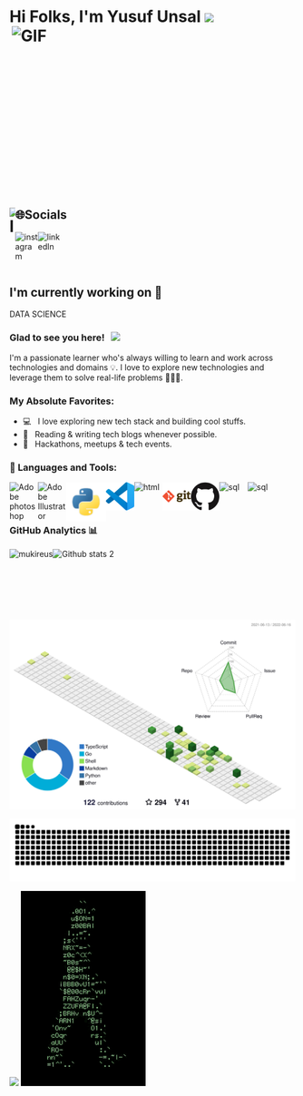 <h1 >Hi Folks, I'm Yusuf Unsal  <img src = "https://raw.githubusercontent.com/MartinHeinz/MartinHeinz/master/wave.gif" width = 50px> 
<img align="right" alt="GIF" src="https://github.com/abhisheknaiidu/abhisheknaiidu/blob/master/code.gif?raw=true" width="500" height="320" />
 
[<img align="left" alt="l" width="10px" src="https://upload.wikimedia.org/wikipedia/commons/d/d2/Transformers_The_Ride_3D.jpg" />][l]

 
 ## 🌐Socials
[<img align="left" alt="instagram" width="40px" src="https://upload.wikimedia.org/wikipedia/commons/9/95/Instagram_logo_2022.svg" />][instagram]
[<img align="left" alt="linkedln" width="40px" src="https://upload.wikimedia.org/wikipedia/commons/c/ca/LinkedIn_logo_initials.png" />][in]
 
<br />

[instagram]: https://www.instagram.com/
[in]: https://www.linkedin.com
[l]: https://upload.wikimedia.org/wikipedia/commons/8/8d/Transformers_rap_08.ogg
<br />
<br /> 

 ## I'm currently working on 🔭
 DATA SCIENCE 

### Glad to see you here! &nbsp; ![](https://visitor-badge.glitch.me/badge?page_id=iampavangandhi.iampavangandhi&style=flat-square&color=0088cc)

 I'm a passionate learner who's always willing to learn and work across technologies and domains 💡. I love to explore new technologies and leverage them to solve real-life problems 👨🏻‍💻.

### My Absolute Favorites:
- 💻 &nbsp; I love exploring new tech stack and building cool stuffs.
- 📰 &nbsp; Reading & writing tech blogs whenever possible.
- 🍕 &nbsp; Hackathons, meetups & tech events.
 
 ### 🔧 Languages and Tools:
[<img align="left" alt="Adobe photoshop" width="50px" src="https://upload.wikimedia.org/wikipedia/commons/a/af/Adobe_Photoshop_CC_icon.svg" />][ap]
[<img align="left" alt="Adobe Illustrator" width="50px" src="https://upload.wikimedia.org/wikipedia/commons/f/fb/Adobe_Illustrator_CC_icon.svg" />][ai]
[<img align="left" alt="Python" width="70px" src="https://raw.githubusercontent.com/github/explore/cebd63002168a05a6a642f309227eefeccd92950/topics/python/python.png" />][python]
[<img align="left" alt="Visual Studio Code" width="50px" src="https://raw.githubusercontent.com/github/explore/80688e429a7d4ef2fca1e82350fe8e3517d3494d/topics/visual-studio-code/visual-studio-code.png" />][vsCode]
[<img align="left" alt="html" width="50px" src="https://upload.wikimedia.org/wikipedia/commons/6/61/HTML5_logo_and_wordmark.svg" />][html]
[<img align="left" alt="Git" width="50px" src="https://raw.githubusercontent.com/github/explore/80688e429a7d4ef2fca1e82350fe8e3517d3494d/topics/git/git.png" />][git]
[<img align="left" alt="GitHub" width="50px" src="https://raw.githubusercontent.com/github/explore/78df643247d429f6cc873026c0622819ad797942/topics/github/github.png" />][github]
[<img align="left" alt="sql" width="50px" src="https://upload.wikimedia.org/wikipedia/commons/6/6f/Sql_database_shortcut_icon.png" />][sql]
 [<img align="left" alt="sql" width="50px" src="https://upload.wikimedia.org/wikipedia/commons/1/18/Frucht-_und_Gem%C3%BCsegrtr%C3%A4nke_Einkaufsmengen_nach_Sorte.jpg" />][istatistic]


<br />

[vsCode]: https://code.visualstudio.com/
[git]: https://git-scm.com/
[github]: https://github.com/ysfnsal
[python]: https://www.python.org/
[ai]: https://www.adobe.com/tr/products/illustrator.html
[ap]: https://www.adobe.com/tr/products/photoshop.html
[sql]: https://www.w3schools.com/sql/
[html]:https://tr.wikipedia.org/wiki/HTML 
[istatistic]:https://tr.wikipedia.org/wiki/%C4%B0statistik
 
 
<br />
<br />


### GitHub Analytics 📊

  <img height="125em" align="left" src="https://github-readme-stats.vercel.app/api/top-langs?username=ysfnsal&show_icons=true&locale=en&layout=compact&langs_count=8&theme=radical" alt="mukireus"/>
</a>

![Github stats 2](https://github-readme-stats.vercel.app/api?username=ysfnsal&show_icons=true&theme=radical)

<br />
<br />



 
![](profile-green-animate.svg)

![snake gif](https://raw.githubusercontent.com/Platane/snk/output/github-contribution-grid-snake.svg)

<img src="aa" width="auto">
<img src="walking-code.gif" width="auto"> 


